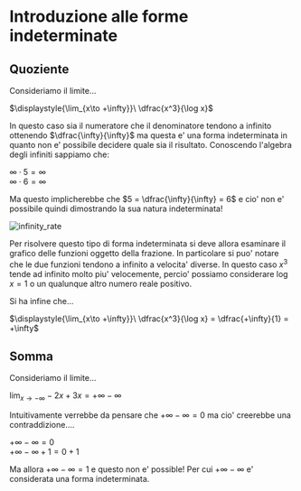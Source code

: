 # Introduzione alle forme indeterminate  

## Quoziente  

Consideriamo il limite...  

$\displaystyle{\lim_{x\to +\infty}}\ \dfrac{x^3}{\log x}$  

In questo caso sia il numeratore che il denominatore tendono a infinito ottenendo $\dfrac{\infty}{\infty}$ ma questa e' una forma indeterminata in quanto non e' possibile decidere quale sia il risultato. Conoscendo l'algebra degli infiniti sappiamo che:  

$\infty \cdot 5 = \infty$  
$\infty \cdot 6 = \infty$  

Ma questo implicherebbe che $5 = \dfrac{\infty}{\infty} = 6$ e cio' non e' possibile quindi dimostrando la sua natura indeterminata!  

![infinity_rate](https://github.com/user-attachments/assets/9fe62e8d-6f5b-4580-9668-20114e1db7ce)  

Per risolvere questo tipo di forma indeterminata si deve allora esaminare il grafico delle funzioni oggetto della frazione. In particolare si puo' notare che le due funzioni tendono a infinito a velocita' diverse. In questo caso $x^3$ tende ad infinito molto piu' velocemente, percio' possiamo considerare $\log x = 1$ o un qualunque altro numero reale positivo.  

Si ha infine che...  

$\displaystyle{\lim_{x\to +\infty}}\ \dfrac{x^3}{\log x} = \dfrac{+\infty}{1} = +\infty$  


## Somma  

Consideriamo il limite...  

$\displaystyle{\lim_{x\to -\infty}} -2x+3x = +\infty-\infty$  

Intuitivamente verrebbe da pensare che $+\infty-\infty = 0$ ma cio' creerebbe una contraddizione....  

$+\infty-\infty = 0$  
$+\infty-\infty+1 = 0+1$  

Ma allora $+\infty-\infty = 1$ e questo non e' possible! Per cui $+\infty-\infty$ e' considerata una forma indeterminata.  
